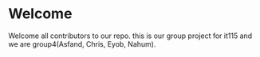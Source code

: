 # Welcome
Welcome all contributors to our repo. this is our group project for it115 and we are group4(Asfand, Chris, Eyob, Nahum).  
